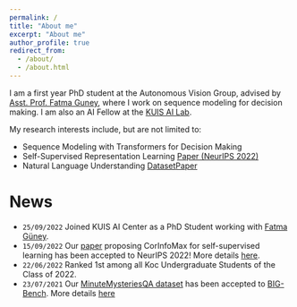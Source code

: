 ```yaml
---
permalink: /
title: "About me"
excerpt: "About me"
author_profile: true
redirect_from:
  - /about/
  - /about.html
---
```


I am a first year PhD student at the Autonomous Vision Group, advised by [Asst. Prof. Fatma Guney](https://mysite.ku.edu.tr/fguney/), where I work on sequence modeling for decision making. I am also an AI Fellow at the [KUIS AI Lab](https://ai.ku.edu.tr/).

My research interests include, but are not limited to:
* Sequence Modeling with Transformers for Decision Making
* Self-Supervised Representation Learning [Paper (NeurIPS 2022)](https://arxiv.org/abs/2209.07999)
* Natural Language Understanding [Dataset]((https://github.com/google/BIG-bench/tree/main/bigbench/benchmark_tasks/minute_mysteries_qa))[Paper](https://arxiv.org/abs/2209.07999)

# News
* `25/09/2022` Joined KUIS AI Center as a PhD Student working with [Fatma Güney](https://mysite.ku.edu.tr/fguney/).
* `15/09/2022` Our [paper](https://arxiv.org/abs/2209.07999) proposing CorInfoMax for self-supervised learning has been accepted to NeurIPS 2022! More details [here](). 
* `22/06/2022` Ranked 1st among all Koc Undergraduate Students of the Class of 2022.
* `23/07/2021` Our [MinuteMysteriesQA dataset](https://github.com/google/BIG-bench/tree/main/bigbench/benchmark_tasks/minute_mysteries_qa) has been accepted to [BIG-Bench](https://arxiv.org/abs/2209.07999). More details [here]() 